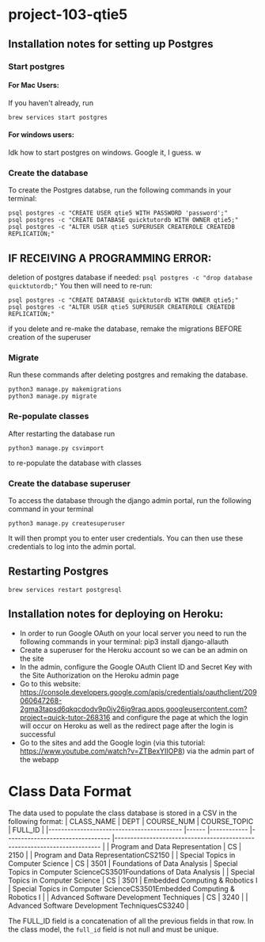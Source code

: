 # project-103-qtie5

## Installation notes for setting up Postgres
### Start postgres
#### For Mac Users:
If you haven't already, run 
````
brew services start postgres
````
#### For windows users: 
Idk how to start postgres on windows. Google it, I guess. w

### Create the database 
To create the Postgres databse, run the following commands in your terminal:
````
psql postgres -c "CREATE USER qtie5 WITH PASSWORD 'password';"
psql postgres -c "CREATE DATABASE quicktutordb WITH OWNER qtie5;"
psql postgres -c "ALTER USER qtie5 SUPERUSER CREATEROLE CREATEDB REPLICATION;"
````

## IF RECEIVING A PROGRAMMING ERROR:
deletion of postgres database if needed:
````psql postgres -c "drop database quicktutordb;"````
You then will need to re-run: 
````
psql postgres -c "CREATE DATABASE quicktutordb WITH OWNER qtie5;"
psql postgres -c "ALTER USER qtie5 SUPERUSER CREATEROLE CREATEDB REPLICATION;"
````

if you delete and re-make the database, remake the migrations BEFORE creation of the superuser 

### Migrate
Run these commands after deleting postgres and remaking the database.
````
python3 manage.py makemigrations
python3 manage.py migrate
````
### Re-populate classes
After restarting the database run 
````
python3 manage.py csvimport
````
to re-populate the database with classes

### Create the database superuser

To access the database through the django admin portal, run the following command in your terminal 
````
python3 manage.py createsuperuser
```` 
It will then prompt you to enter user credentials. You can then use these credentials to log into the admin portal.

## Restarting Postgres
````
brew services restart postgresql  
````

## Installation notes for deploying on Heroku:
- In order to run Google OAuth on your local server you need to run the following commands in your terminal:
    pip3 install django-allauth
- Create a superuser for the Heroku account so we can be an admin on the site 
- In the admin, configure the Google OAuth Client ID and Secret Key with the Site Authorization on the Heroku admin page
- Go to this website: https://console.developers.google.com/apis/credentials/oauthclient/209060647268-2gma3tapsd6qkqcdodv9p0jv26ig9raq.apps.googleusercontent.com?project=quick-tutor-268316 and configure the page at which the login will occur on Heroku as well as the redirect page after the login is successful
- Go to the sites and add the Google login (via this tutorial: https://www.youtube.com/watch?v=ZTBexYIIOP8) via the admin part of the webapp

# Class Data Format
The data used to populate the class database is stored in a CSV in the following format:
| CLASS_NAME                               	| DEPT 	| COURSE_NUM 	| COURSE_TOPIC                    	| FULL_ID                                                                 	|
|------------------------------------------	|------	|------------	|---------------------------------	|-------------------------------------------------------------------------	|
| Program and Data Representation          	| CS   	| 2150       	|                                 	| Program and Data RepresentationCS2150                                   	|
| Special Topics in Computer Science       	| CS   	| 3501       	| Foundations of Data Analysis    	| Special Topics in Computer ScienceCS3501Foundations of Data Analysis    	|
| Special Topics in Computer Science       	| CS   	| 3501       	| Embedded Computing & Robotics I 	| Special Topics in Computer ScienceCS3501Embedded Computing & Robotics I 	|
| Advanced Software Development Techniques 	| CS   	| 3240       	|                                 	| Advanced Software Development TechniquesCS3240                          	|

The FULL_ID field is a concatenation of all the previous fields in that row. In the class model, the `full_id` field is not null and must be unique. 